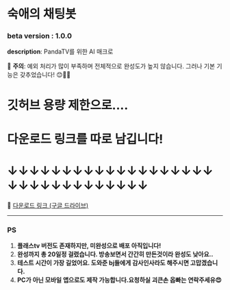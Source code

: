 # 숙애의 채팅봇

### beta version : 1.0.0

**description**: PandaTV를 위한 AI 매크로

🚨 **주의**: 예외 처리가 많이 부족하며 전체적으로 완성도가 높지 않습니다. 그러나 기본 기능은 갖추었습니다! 😊🤣🤣

# 깃허브 용량 제한으로....
# 다운로드 링크를 따로 남깁니다!
# ↓↓↓↓↓↓↓↓↓↓↓↓↓↓↓↓↓↓↓↓↓↓↓↓↓↓↓↓↓↓↓↓

🔗 [다운로드 링크 (구글 드라이브)](https://drive.google.com/file/d/1k4Z-THmtt9sdyPbhhEXjPyqZaLL1hACp/view?usp=drive_link)

---

### PS

1. **플래스tv 버전도 존재하지만, 미완성으로 배포 아직입니다!**
2. **완성까지 총 20일정 걸렸습니다. 방송보면서 간간히 만든것이라 완성도 낮아요..**
3. **테스트 시간이 가장 길었어요. 도와준 bj들에게 감사인사라도 해주시면 고맙겠습니다.**
4. **PC가 아닌 모바일 앱으로도 제작 가능합니다.요청하실 괴큰손 옵빠는 연락주세유😍**
